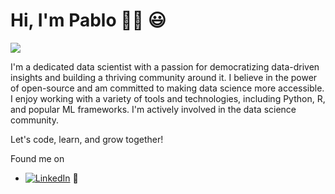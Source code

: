 # Hi, I'm Pablo 👋🏾 :smiley:


<img src="https://www.google.com/url?sa=i&url=https%3A%2F%2Fes.123rf.com%2Fphoto_81132162_garabato-colorido-del-avatar-del-hombre-moreno-sobre-la-ilustraci%25C3%25B3n-del-vector-del-fondo-blanco.html&psig=AOvVaw2iy2dcf3e4mvtgeDDKoHcm&ust=1694730120423000&source=images&cd=vfe&opi=89978449&ved=0CBAQjRxqFwoTCNDUwOjPqIEDFQAAAAAdAAAAABAE">

I'm a dedicated data scientist with a passion for democratizing data-driven insights and building a thriving community around it. I believe in the power of open-source and am committed to making data science more accessible. I enjoy working with a variety of tools and technologies, including Python, R, and popular ML frameworks. I'm actively involved in the data science community.

Let's code, learn, and grow together!



Found me on

- <a href="https://www.linkedin.com/in/pablo-alberto-duque-marin-426334155/"><img src="https://img.shields.io/badge/LinkedIn--_.svg?style=social&logo=linkedin" alt="LinkedIn"></a> 💼

